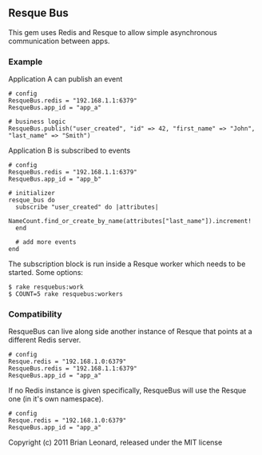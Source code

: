 ## Resque Bus

This gem uses Redis and Resque to allow simple asynchronous communication between apps.

### Example

Application A can publish an event

    # config
    ResqueBus.redis = "192.168.1.1:6379"
    ResqueBus.app_id = "app_a"

    # business logic
    ResqueBus.publish("user_created", "id" => 42, "first_name" => "John", "last_name" => "Smith")

Application B is subscribed to events

    # config
    ResqueBus.redis = "192.168.1.1:6379"
    ResqueBus.app_id = "app_b"
    
    # initializer
    resque_bus do
      subscribe "user_created" do |attributes|
        NameCount.find_or_create_by_name(attributes["last_name"]).increment!
      end
      
      # add more events
    end

The subscription block is run inside a Resque worker which needs to be started. Some options:

    $ rake resquebus:work
    $ COUNT=5 rake resquebus:workers

### Compatibility

ResqueBus can live along side another instance of Resque that points at a different Redis server.
    
    # config
    Resque.redis = "192.168.1.0:6379"
    ResqueBus.redis = "192.168.1.1:6379"
    ResqueBus.app_id = "app_a"

If no Redis instance is given specifically, ResqueBus will use the Resque one (in it's own namespace).

    # config
    Resque.redis = "192.168.1.0:6379"
    ResqueBus.app_id = "app_a"
    
    


    
Copyright (c) 2011 Brian Leonard, released under the MIT license
